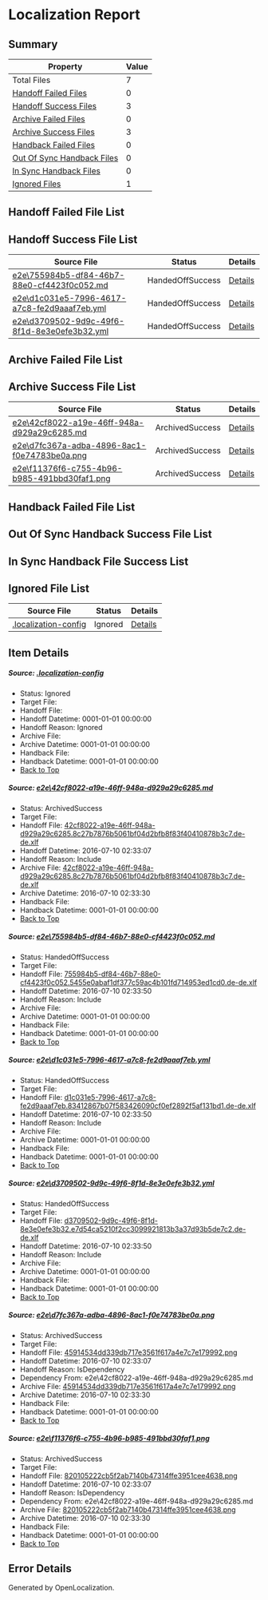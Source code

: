 # <a name='report-top'></a> Localization Report

## Summary
 Property | Value 
 -------- | ----- 
 Total Files | 7
[ Handoff Failed Files ](#handoff-failed-list)| 0
[ Handoff Success Files ](#handoff-success-list)| 3
[ Archive Failed Files ](#archive-failed-list)| 0
[ Archive Success Files ](#archive-success-list)| 3
[ Handback Failed Files ](#handback-failed-list)| 0
[ Out Of Sync Handback Files ](#outofsync-handback-success-list)| 0
[ In Sync Handback Files ](#insync-handback-success-list)| 0
[ Ignored Files ](#ignored-list)| 1

## <a name='handoff-failed-list'></a> Handoff Failed File List

## <a name='handoff-success-list'></a> Handoff Success File List
 Source File | Status | Details 
 ----------- | ------ | ------- 
 [e2e\755984b5-df84-46b7-88e0-cf4423f0c052.md](https://github.com/OpenLocalizationTestOrg/oltest/blob/a003310177463594bbf70f948e7b8f7a5a262d06/e2e/755984b5-df84-46b7-88e0-cf4423f0c052.md) | HandedOffSuccess | [Details](#0ce34bc15e757a374da5413cc2d74c0fa284e0e22)
 [e2e\d1c031e5-7996-4617-a7c8-fe2d9aaaf7eb.yml](https://github.com/OpenLocalizationTestOrg/oltest/blob/a003310177463594bbf70f948e7b8f7a5a262d06/e2e/d1c031e5-7996-4617-a7c8-fe2d9aaaf7eb.yml) | HandedOffSuccess | [Details](#f34414bb20728b5136388322ccbf4b18e175ec683)
 [e2e\d3709502-9d9c-49f6-8f1d-8e3e0efe3b32.yml](https://github.com/OpenLocalizationTestOrg/oltest/blob/a003310177463594bbf70f948e7b8f7a5a262d06/e2e/d3709502-9d9c-49f6-8f1d-8e3e0efe3b32.yml) | HandedOffSuccess | [Details](#88d5ec8631793703a87237817e6a4690142f37754)

## <a name='archive-failed-list'></a> Archive Failed File List

## <a name='archive-success-list'></a> Archive Success File List
 Source File | Status | Details 
 ----------- | ------ | ------- 
 [e2e\42cf8022-a19e-46ff-948a-d929a29c6285.md](https://github.com/OpenLocalizationTestOrg/oltest/blob/4c30aae4dfcaf53af360d8fcc3de1dff803d1c11/e2e/42cf8022-a19e-46ff-948a-d929a29c6285.md) | ArchivedSuccess | [Details](#d2e520f8150aae426903b9a11df0cd7e220659811)
 [e2e\d7fc367a-adba-4896-8ac1-f0e74783be0a.png](https://github.com/OpenLocalizationTestOrg/oltest/blob/4c30aae4dfcaf53af360d8fcc3de1dff803d1c11/e2e/d7fc367a-adba-4896-8ac1-f0e74783be0a.png) | ArchivedSuccess | [Details](#45914534dd339db717e3561f617a4e7c7e1799925)
 [e2e\f11376f6-c755-4b96-b985-491bbd30faf1.png](https://github.com/OpenLocalizationTestOrg/oltest/blob/4c30aae4dfcaf53af360d8fcc3de1dff803d1c11/e2e/f11376f6-c755-4b96-b985-491bbd30faf1.png) | ArchivedSuccess | [Details](#820105222cb5f2ab7140b47314ffe3951cee46386)

## <a name='handback-failed-list'></a> Handback Failed File List

## <a name='outofsync-handback-success-list'></a> Out Of Sync Handback Success File List

## <a name='insync-handback-success-list'></a> In Sync Handback File Success List

## <a name='ignored-list'></a> Ignored File List
 Source File | Status | Details 
 ----------- | ------ | ------- 
 [.localization-config](https://github.com/OpenLocalizationTestOrg/oltest/blob/a003310177463594bbf70f948e7b8f7a5a262d06/.localization-config) | Ignored | [Details](#3d4f252ac210baf56311d7e97dcc2db10974dbd20)

## Item Details
##### <a name='3d4f252ac210baf56311d7e97dcc2db10974dbd20'></a> Source: [.localization-config](https://github.com/OpenLocalizationTestOrg/oltest/blob/a003310177463594bbf70f948e7b8f7a5a262d06/.localization-config)
* Status: Ignored
* Target File: 
* Handoff File: 
* Handoff Datetime: 0001-01-01 00:00:00
* Handoff Reason: Ignored
* Archive File: 
* Archive Datetime: 0001-01-01 00:00:00
* Handback File: 
* Handback Datetime: 0001-01-01 00:00:00
* [Back to Top](#report-top)

##### <a name='d2e520f8150aae426903b9a11df0cd7e220659811'></a> Source: [e2e\42cf8022-a19e-46ff-948a-d929a29c6285.md](https://github.com/OpenLocalizationTestOrg/oltest/blob/4c30aae4dfcaf53af360d8fcc3de1dff803d1c11/e2e/42cf8022-a19e-46ff-948a-d929a29c6285.md)
* Status: ArchivedSuccess
* Target File: 
* Handoff File: [42cf8022-a19e-46ff-948a-d929a29c6285.8c27b7876b5061bf04d2bfb8f83f40410878b3c7.de-de.xlf](https://github.com/OpenLocalizationTestOrg/olhandoff-e2e/blob/ed3780c6eab70eba7cff09030313bca47b92be86/ol-handoff/OpenLocalizationTestOrg/oltest-dede-fly/ci/ht/42cf8022-a19e-46ff-948a-d929a29c6285.8c27b7876b5061bf04d2bfb8f83f40410878b3c7.de-de.xlf)
* Handoff Datetime: 2016-07-10 02:33:07
* Handoff Reason: Include
* Archive File: [42cf8022-a19e-46ff-948a-d929a29c6285.8c27b7876b5061bf04d2bfb8f83f40410878b3c7.de-de.xlf](https://github.com/OpenLocalizationTestOrg/olhandoff-e2e/blob/e51dde33565e0ec48397411d80c65d9101c05a8a/ol-archive/OpenLocalizationTestOrg/oltest-dede-fly/ci/ht/42cf8022-a19e-46ff-948a-d929a29c6285.8c27b7876b5061bf04d2bfb8f83f40410878b3c7.de-de.xlf)
* Archive Datetime: 2016-07-10 02:33:30
* Handback File: 
* Handback Datetime: 0001-01-01 00:00:00
* [Back to Top](#report-top)

##### <a name='0ce34bc15e757a374da5413cc2d74c0fa284e0e22'></a> Source: [e2e\755984b5-df84-46b7-88e0-cf4423f0c052.md](https://github.com/OpenLocalizationTestOrg/oltest/blob/a003310177463594bbf70f948e7b8f7a5a262d06/e2e/755984b5-df84-46b7-88e0-cf4423f0c052.md)
* Status: HandedOffSuccess
* Target File: 
* Handoff File: [755984b5-df84-46b7-88e0-cf4423f0c052.5455e0abaf1df377c59ac4b101fd714953ed1cd0.de-de.xlf](https://github.com/OpenLocalizationTestOrg/olhandoff-e2e/blob/d1c8c1f6465384c65003f748588b55dbcd1e7bec/ol-handoff/OpenLocalizationTestOrg/oltest-dede-fly/ci/ht/755984b5-df84-46b7-88e0-cf4423f0c052.5455e0abaf1df377c59ac4b101fd714953ed1cd0.de-de.xlf)
* Handoff Datetime: 2016-07-10 02:33:50
* Handoff Reason: Include
* Archive File: 
* Archive Datetime: 0001-01-01 00:00:00
* Handback File: 
* Handback Datetime: 0001-01-01 00:00:00
* [Back to Top](#report-top)

##### <a name='f34414bb20728b5136388322ccbf4b18e175ec683'></a> Source: [e2e\d1c031e5-7996-4617-a7c8-fe2d9aaaf7eb.yml](https://github.com/OpenLocalizationTestOrg/oltest/blob/a003310177463594bbf70f948e7b8f7a5a262d06/e2e/d1c031e5-7996-4617-a7c8-fe2d9aaaf7eb.yml)
* Status: HandedOffSuccess
* Target File: 
* Handoff File: [d1c031e5-7996-4617-a7c8-fe2d9aaaf7eb.83412867b07f583426090cf0ef2892f5af131bd1.de-de.xlf](https://github.com/OpenLocalizationTestOrg/olhandoff-e2e/blob/d1c8c1f6465384c65003f748588b55dbcd1e7bec/ol-handoff/OpenLocalizationTestOrg/oltest-dede-fly/ci/ht/d1c031e5-7996-4617-a7c8-fe2d9aaaf7eb.83412867b07f583426090cf0ef2892f5af131bd1.de-de.xlf)
* Handoff Datetime: 2016-07-10 02:33:50
* Handoff Reason: Include
* Archive File: 
* Archive Datetime: 0001-01-01 00:00:00
* Handback File: 
* Handback Datetime: 0001-01-01 00:00:00
* [Back to Top](#report-top)

##### <a name='88d5ec8631793703a87237817e6a4690142f37754'></a> Source: [e2e\d3709502-9d9c-49f6-8f1d-8e3e0efe3b32.yml](https://github.com/OpenLocalizationTestOrg/oltest/blob/a003310177463594bbf70f948e7b8f7a5a262d06/e2e/d3709502-9d9c-49f6-8f1d-8e3e0efe3b32.yml)
* Status: HandedOffSuccess
* Target File: 
* Handoff File: [d3709502-9d9c-49f6-8f1d-8e3e0efe3b32.e7d54ca5210f2cc3099921813b3a37d93b5de7c2.de-de.xlf](https://github.com/OpenLocalizationTestOrg/olhandoff-e2e/blob/d1c8c1f6465384c65003f748588b55dbcd1e7bec/ol-handoff/OpenLocalizationTestOrg/oltest-dede-fly/ci/ht/d3709502-9d9c-49f6-8f1d-8e3e0efe3b32.e7d54ca5210f2cc3099921813b3a37d93b5de7c2.de-de.xlf)
* Handoff Datetime: 2016-07-10 02:33:50
* Handoff Reason: Include
* Archive File: 
* Archive Datetime: 0001-01-01 00:00:00
* Handback File: 
* Handback Datetime: 0001-01-01 00:00:00
* [Back to Top](#report-top)

##### <a name='45914534dd339db717e3561f617a4e7c7e1799925'></a> Source: [e2e\d7fc367a-adba-4896-8ac1-f0e74783be0a.png](https://github.com/OpenLocalizationTestOrg/oltest/blob/4c30aae4dfcaf53af360d8fcc3de1dff803d1c11/e2e/d7fc367a-adba-4896-8ac1-f0e74783be0a.png)
* Status: ArchivedSuccess
* Target File: 
* Handoff File: [45914534dd339db717e3561f617a4e7c7e179992.png](https://github.com/OpenLocalizationTestOrg/olhandoff-e2e/blob/ed3780c6eab70eba7cff09030313bca47b92be86/ol-handoff/OpenLocalizationTestOrg/oltest-dede-fly/ci/ht/45914534dd339db717e3561f617a4e7c7e179992.png)
* Handoff Datetime: 2016-07-10 02:33:07
* Handoff Reason: IsDependency
* Dependency From: e2e\42cf8022-a19e-46ff-948a-d929a29c6285.md
* Archive File: [45914534dd339db717e3561f617a4e7c7e179992.png](https://github.com/OpenLocalizationTestOrg/olhandoff-e2e/blob/e51dde33565e0ec48397411d80c65d9101c05a8a/ol-archive/OpenLocalizationTestOrg/oltest-dede-fly/ci/ht/45914534dd339db717e3561f617a4e7c7e179992.png)
* Archive Datetime: 2016-07-10 02:33:30
* Handback File: 
* Handback Datetime: 0001-01-01 00:00:00
* [Back to Top](#report-top)

##### <a name='820105222cb5f2ab7140b47314ffe3951cee46386'></a> Source: [e2e\f11376f6-c755-4b96-b985-491bbd30faf1.png](https://github.com/OpenLocalizationTestOrg/oltest/blob/4c30aae4dfcaf53af360d8fcc3de1dff803d1c11/e2e/f11376f6-c755-4b96-b985-491bbd30faf1.png)
* Status: ArchivedSuccess
* Target File: 
* Handoff File: [820105222cb5f2ab7140b47314ffe3951cee4638.png](https://github.com/OpenLocalizationTestOrg/olhandoff-e2e/blob/ed3780c6eab70eba7cff09030313bca47b92be86/ol-handoff/OpenLocalizationTestOrg/oltest-dede-fly/ci/ht/820105222cb5f2ab7140b47314ffe3951cee4638.png)
* Handoff Datetime: 2016-07-10 02:33:07
* Handoff Reason: IsDependency
* Dependency From: e2e\42cf8022-a19e-46ff-948a-d929a29c6285.md
* Archive File: [820105222cb5f2ab7140b47314ffe3951cee4638.png](https://github.com/OpenLocalizationTestOrg/olhandoff-e2e/blob/e51dde33565e0ec48397411d80c65d9101c05a8a/ol-archive/OpenLocalizationTestOrg/oltest-dede-fly/ci/ht/820105222cb5f2ab7140b47314ffe3951cee4638.png)
* Archive Datetime: 2016-07-10 02:33:30
* Handback File: 
* Handback Datetime: 0001-01-01 00:00:00
* [Back to Top](#report-top)


## Error Details

Generated by OpenLocalization.
